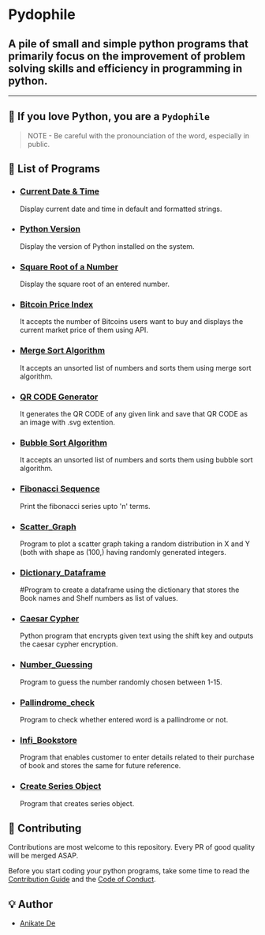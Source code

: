# Pydophile

## A pile of small and simple python programs that primarily focus on the improvement of problem solving skills and efficiency in programming in python.

---

## 💖 If you love Python, you are a `Pydophile`

> NOTE - Be careful with the pronounciation of the word, especially in public.

## 📜 List of Programs

- ### [Current Date & Time](PROGRAMS/date_time.py)

    Display current date and time in default and formatted strings.

- ### [Python Version](PROGRAMS/version.py)

    Display the version of Python installed on the system.

- ### [Square Root of a Number](PROGRAMS/square_root.py)

    Display the square root of an entered number.

- ### [Bitcoin Price Index](PROGRAMS/bitcoin.py)

    It accepts the number of Bitcoins users want to buy and displays the current market price of them using API.

- ### [Merge Sort Algorithm](PROGRAMS/merge_sort.py)

    It accepts an unsorted list of numbers and sorts them using merge sort algorithm.

- ### [QR CODE Generator](PROGRAMS/QRcode.py)
    
    It generates the QR CODE of any given link and save that QR CODE as an image with .svg extention.

- ### [Bubble Sort Algorithm](PROGRAMS/Bubble_Sort.py)

    It accepts an unsorted list of numbers and sorts them using bubble sort algorithm.

- ### [Fibonacci Sequence](PROGRAMS/fibonacci.py)

    Print the fibonacci series upto 'n' terms.
    
- ### [Scatter_Graph](PROGRAMS/Plot_graph.py)
    
    Program to plot a scatter graph taking a random distribution in X and Y (both with shape as (100,) having randomly generated integers.
    
- ### [Dictionary_Dataframe](PROGRAMS/Dictionary_dataframe.py)
      
    #Program to create a dataframe using the dictionary that stores the Book names and Shelf numbers as list of values. 
    
- ### [Caesar Cypher](PROGRAMS/caesar_cypher.py>)

    Python program that encrypts given text using the shift key and outputs the caesar cypher encryption.
    
- ### [Number_Guessing](PROGRAMS/Number_guessing.py)
    
    Program to guess the number randomly chosen between 1-15.
    
- ### [Pallindrome_check](PROGRAMS/Pallindrome_check.py)

    Program to check whether entered word is a pallindrome or not.
    
- ### [Infi_Bookstore](PROGRAMS/InfiBookstore/Infibookstore.py)
  
    Program that enables customer to enter details related to their purchase of book and stores the same for future reference.
    
- ### [Create Series Object](PROGRAMS/create_series_object.py)

    Program that creates series object.

## 🤝 Contributing

Contributions are most welcome to this repository. Every PR of good quality will be merged ASAP.

Before you start coding your python programs, take some time to read the [Contribution Guide](contributing.md) and the [Code of Conduct](code_of_conduct.md).

## 💡 Author

- [Anikate De](https://www.github.com/Anikate-De)
